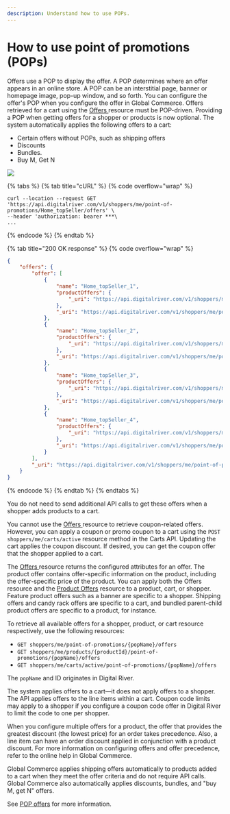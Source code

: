 ```yaml
---
description: Understand how to use POPs.
---
```


# How to use point of promotions (POPs)

Offers use a POP to display the offer. A POP determines where an offer appears in an online store. A POP can be an interstitial page, banner or homepage image, pop-up window, and so forth. You can configure the offer's POP when you configure the offer in Global Commerce. Offers retrieved for a cart using the [Offers ](https://www.digitalriver.com/docs/commerce-shopper-api/#tag/Offers)resource must be POP-driven. Providing a POP when getting offers for a shopper or products is now optional. The system automatically applies the following offers to a cart:

* Certain offers without POPs, such as shipping offers
* Discounts
* Bundles.
* Buy M, Get N

![](../../../../.gitbook/assets/Digital\_River\_Demo\_Online\_Store\_Checkout.png)

{% tabs %}
{% tab title="cURL" %}
{% code overflow="wrap" %}
```http
curl --location --request GET 'https://api.digitalriver.com/v1/shoppers/me/point-of-promotions/Home_topSeller/offers' \
--header 'authorization: bearer ***\
...
```
{% endcode %}
{% endtab %}

{% tab title="200 OK response" %}
{% code overflow="wrap" %}
```json
{
	"offers": {
		"offer": [
			{
				"name": "Home_topSeller_1",
				"productOffers": {
					"_uri": "https://api.digitalriver.com/v1/shoppers/me/point-of-promotions/Home_topSeller/offers/offer_ID/product-offers"
				},
				"_uri": "https://api.digitalriver.com/v1/shoppers/me/point-of-promotions/Home_topSeller/offers/offer_ID"
			},
			{
				"name": "Home_topSeller_2",
				"productOffers": {
					"_uri": "https://api.digitalriver.com/v1/shoppers/me/point-of-promotions/Home_topSeller/offers/offer_ID/product-offers"
				},
				"_uri": "https://api.digitalriver.com/v1/shoppers/me/point-of-promotions/Home_topSeller/offers/offer_ID"
			},
			{
				"name": "Home_topSeller_3",
				"productOffers": {
					"_uri": "https://api.digitalriver.com/v1/shoppers/me/point-of-promotions/Home_topSeller/offers/offer_ID/product-offers"
				},
				"_uri": "https://api.digitalriver.com/v1/shoppers/me/point-of-promotions/Home_topSeller/offers/offer_ID"
			},
			{
				"name": "Home_topSeller_4",
				"productOffers": {
					"_uri": "https://api.digitalriver.com/v1/shoppers/me/point-of-promotions/Home_topSeller/offers/offer_ID/product-offers"
				},
				"_uri": "https://api.digitalriver.com/v1/shoppers/me/point-of-promotions/Home_topSeller/offers/offer_ID"
			}
		],
		"_uri": "https://api.digitalriver.com/v1/shoppers/me/point-of-promotions/Home_topSeller/offers"
	}
}
```
{% endcode %}
{% endtab %}
{% endtabs %}

You do not need to send additional API calls to get these offers when a shopper adds products to a cart.

You cannot use the [Offers ](https://www.digitalriver.com/docs/commerce-api-reference/#tag/Offers)resource to retrieve coupon-related offers. However, you can apply a coupon or promo coupon to a cart using the `POST shoppers/me/carts/active` resource method in the Carts API. Updating the cart applies the coupon discount. If desired, you can get the coupon offer that the shopper applied to a cart.

The [Offers ](https://www.digitalriver.com/docs/commerce-shopper-api/#tag/Offers)resource returns the configured attributes for an offer. The product offer contains offer-specific information on the product, including the offer-specific price of the product. You can apply both the Offers resource and the [Product Offers](https://www.digitalriver.com/docs/commerce-shopper-api/#tag/Product-Offers) resource to a product, cart, or shopper. Feature product offers such as a banner are specific to a shopper. Shipping offers and candy rack offers are specific to a cart, and bundled parent-child product offers are specific to a product, for instance.

To retrieve all available offers for a shopper, product, or cart resource respectively, use the following resources:

* `GET shoppers/me/point-of-promotions/{popName}/offers`
* `GET shoppers/me/products/{productId}/point-of-promotions/{popName}/offers`
* `GET shoppers/me/carts/active/point-of-promotions/{popName}/offers`

The `popName` and ID originates in Digital River.

The system applies offers to a cart—it does not apply offers to a shopper. The API applies offers to the line items within a cart. Coupon code limits may apply to a shopper if you configure a coupon code offer in Digital River to limit the code to one per shopper.

When you configure multiple offers for a product, the offer that provides the greatest discount (the lowest price) for an order takes precedence. Also, a line item can have an order discount applied in conjunction with a product discount. For more information on configuring offers and offer precedence, refer to the online help in Global Commerce.

Global Commerce applies shipping offers automatically to products added to a cart when they meet the offer criteria and do not require API calls. Global Commerce also automatically applies discounts, bundles, and "buy M, get N" offers.

See [POP offers](../../../../general-resources/shopper-apis-reference/carts/offers/pop-offers.md) for more information.
